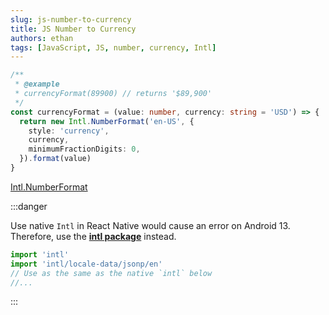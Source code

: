 ```yaml
---
slug: js-number-to-currency
title: JS Number to Currency
authors: ethan
tags: [JavaScript, JS, number, currency, Intl]
---
```


```ts
/**
 * @example
 * currencyFormat(89900) // returns '$89,900'
 */
const currencyFormat = (value: number, currency: string = 'USD') => {
  return new Intl.NumberFormat('en-US', {
    style: 'currency',
    currency,
    minimumFractionDigits: 0,
  }).format(value)
}
```

[Intl.NumberFormat](https://developer.mozilla.org/en-US/docs/Web/JavaScript/Reference/Global_Objects/Intl/NumberFormat)

:::danger

Use native `Intl` in React Native would cause an error on Android 13.
Therefore, use the [**intl package**](https://www.npmjs.com/package/intl) instead.

```ts
import 'intl'
import 'intl/locale-data/jsonp/en'
// Use as the same as the native `intl` below
//...
```

:::
